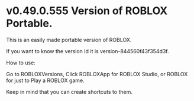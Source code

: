 # v0.49.0.555 Version of ROBLOX Portable. 

This is an easily made portable version of ROBLOX. 

If you want to know the version Id it is version-844560f43f354d3f.

How to use:

Go to ROBLOXVersions, Click ROBLOXApp for ROBLOX Studio, or ROBLOX for just to Play a ROBLOX game.

Keep in mind that you can create shortcuts to them. 
